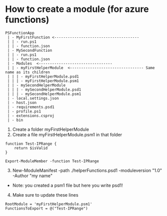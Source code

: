 # How to create a module (for azure functions)
```
PSFunctionApp
 | - MyFirstFunction <--------------------------------------
 | | - run.ps1
 | | - function.json
 | - MySecondFunction
 | | - run.ps1
 | | - function.json
 | - Modules  <---------------------------------
 | | - myFirstHelperModule  <--------------------------------- Same name as its children
 | | | - myFirstHelperModule.psd1
 | | | - myFirstHelperModule.psm1
 | | - mySecondHelperModule
 | | | - mySecondHelperModule.psd1
 | | | - mySecondHelperModule.psm1
 | - local.settings.json
 | - host.json
 | - requirements.psd1
 | - profile.ps1
 | - extensions.csproj
 | - bin
```
1. Create a folder myFirstHelperModule
2. Create a file myFirstHelperModule.psm1 in that folder
```
function Test-IPRange {
    return $isValid
}
    
Export-ModuleMember -function Test-IPRange    
```

3. New-ModuleManifest -path ./helperFunctions.psd1 -moduleversion "1.0" -Author "my name"
 - Note: you created a psm1 file but here you write psd1!

4. Make sure to update these lines
```
RootModule = 'myFirstHelperModule.psm1'
FunctionsToExport = @("Test-IPRange")
```
